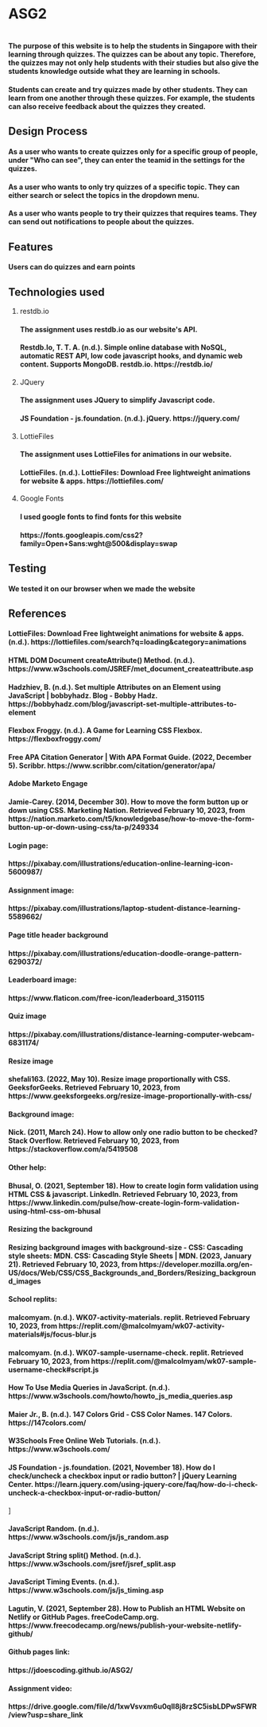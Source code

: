 # ASG2
<h1></h1>
<h4>The purpose of this website is to help the students in Singapore with their learning through quizzes. The quizzes can be about any topic. Therefore, the quizzes may not only help students with their studies but also give the students knowledge outside what they are learning in schools. </h4>
<h4>Students can create and try quizzes made by other students. They can learn from one another through these quizzes. For example, the students can also receive feedback about the quizzes they created. </h4>
<h2>Design Process</h2>
<h4>As a user who wants to create quizzes only for a specific group of people, under "Who can see", they can enter the teamid in the settings for the quizzes. </h4>
<h4>As a user who wants to only try quizzes of a specific topic. They can either search or select the topics in the dropdown menu.</h4>
<h4>As a user who wants people to try their quizzes that requires teams. They can send out notifications to people about the quizzes. </h4>
<h2>Features</h2>
<h4>Users can do quizzes and earn points</h4>
<h2>Technologies used</h2>
<ol>
<li>restdb.io</li>
<h4>The assignment uses restdb.io as our website's API.</h4>
<h4>Restdb.Io, T. T. A. (n.d.). Simple online database with NoSQL, automatic REST API, low code javascript hooks, and dynamic web content. Supports MongoDB. restdb.io. https://restdb.io/</h4>
<li>JQuery</li>
<h4>The assignment uses JQuery to simplify Javascript code.</h4>
<h4>JS Foundation - js.foundation. (n.d.). jQuery. https://jquery.com/</h4>
<li>LottieFiles</li>
<h4>The assignment uses LottieFiles for animations in our website.</h4>
<h4>LottieFiles. (n.d.). LottieFiles: Download Free lightweight animations for website & apps. https://lottiefiles.com/</h4>
<li>Google Fonts</li>
<h4>I used google fonts to find fonts for this website</h4>
<h4>https://fonts.googleapis.com/css2?family=Open+Sans:wght@500&display=swap</h4>
</ol>
<h2>Testing</h2>
<h4>We tested it on our browser when we made the website
<h2>References</h2>
<h4>LottieFiles: Download Free lightweight animations for website & apps. (n.d.). https://lottiefiles.com/search?q=loading&category=animations</h4>
<h4>HTML DOM Document createAttribute() Method. (n.d.). https://www.w3schools.com/JSREF/met_document_createattribute.asp</h4>
<h4>Hadzhiev, B. (n.d.). Set multiple Attributes on an Element using JavaScript | bobbyhadz. Blog - Bobby Hadz. https://bobbyhadz.com/blog/javascript-set-multiple-attributes-to-element</h4>
<h4>Flexbox Froggy. (n.d.). A Game for Learning CSS Flexbox. https://flexboxfroggy.com/</h4>
<h4>Free APA Citation Generator | With APA Format Guide. (2022, December 5). Scribbr. https://www.scribbr.com/citation/generator/apa/</h4>
<h4>Adobe Marketo Engage</h4>
<h4>Jamie-Carey. (2014, December 30). How to move the form button up or down using CSS. Marketing Nation. Retrieved February 10, 2023, from https://nation.marketo.com/t5/knowledgebase/how-to-move-the-form-button-up-or-down-using-css/ta-p/249334 </h4>
<h4>Login page: </h4>
<h4>https://pixabay.com/illustrations/education-online-learning-icon-5600987/</h4>
<h4>Assignment image: </h4>
<h4>https://pixabay.com/illustrations/laptop-student-distance-learning-5589662/</h4>
<h4>Page title header background</h4>
<h4>https://pixabay.com/illustrations/education-doodle-orange-pattern-6290372/</h4>
<h4>Leaderboard image: </h4>
<h4>https://www.flaticon.com/free-icon/leaderboard_3150115</h4>
<h4>Quiz image</h4>
<h4>https://pixabay.com/illustrations/distance-learning-computer-webcam-6831174/</h4>
<h4>Resize image</h4>
<h4>shefali163. (2022, May 10). Resize image proportionally with CSS. GeeksforGeeks. Retrieved February 10, 2023, from https://www.geeksforgeeks.org/resize-image-proportionally-with-css/ </h4>
<h4>Background image: </h4>
<h4>Nick. (2011, March 24). How to allow only one radio button to be checked? Stack Overflow. Retrieved February 10, 2023, from https://stackoverflow.com/a/5419508 </h4>
<h4>Other help: </h4>
<h4>Bhusal, O. (2021, September 18). How to create login form validation using HTML CSS &amp; javascript. LinkedIn. Retrieved February 10, 2023, from https://www.linkedin.com/pulse/how-create-login-form-validation-using-html-css-om-bhusal </h4>
<h4>Resizing the background</h4>
<h4>Resizing background images with background-size - CSS: Cascading style sheets: MDN. CSS: Cascading Style Sheets | MDN. (2023, January 21). Retrieved February 10, 2023, from https://developer.mozilla.org/en-US/docs/Web/CSS/CSS_Backgrounds_and_Borders/Resizing_background_images </h4>
<h4>School replits: </h4>
<h4>malcomyam. (n.d.). WK07-activity-materials. replit. Retrieved February 10, 2023, from https://replit.com/@malcolmyam/wk07-activity-materials#js/focus-blur.js </h4>
<h4>malcomyam. (n.d.). WK07-sample-username-check. replit. Retrieved February 10, 2023, from https://replit.com/@malcolmyam/wk07-sample-username-check#script.js </h4>
<h4>How To Use Media Queries in JavaScript. (n.d.). https://www.w3schools.com/howto/howto_js_media_queries.asp</h4>
<h4>Maier Jr., B. (n.d.). 147 Colors Grid - CSS Color Names. 147 Colors. https://147colors.com/</h4>
<h4>W3Schools Free Online Web Tutorials. (n.d.). https://www.w3schools.com/</h4>
<h4>JS Foundation - js.foundation. (2021, November 18). How do I check/uncheck a checkbox input or radio button? | jQuery Learning Center. https://learn.jquery.com/using-jquery-core/faq/how-do-i-check-uncheck-a-checkbox-input-or-radio-button/</h4>]
<h4>JavaScript Random. (n.d.). https://www.w3schools.com/js/js_random.asp</h4>
<h4>JavaScript String split() Method. (n.d.). https://www.w3schools.com/jsref/jsref_split.asp</h4>
<h4>JavaScript Timing Events. (n.d.). https://www.w3schools.com/js/js_timing.asp</h4>
<h4>Lagutin, V. (2021, September 28). How to Publish an HTML Website on Netlify or GitHub Pages. freeCodeCamp.org. https://www.freecodecamp.org/news/publish-your-website-netlify-github/</h4>
<h4>Github pages link:</h4>
<h4>https://jdoescoding.github.io/ASG2/</h4>
<h4>Assignment video: </h4>
<h4>
https://drive.google.com/file/d/1xwVsvxm6u0qII8j8rzSC5isbLDPwSFWR/view?usp=share_link
</h4>

